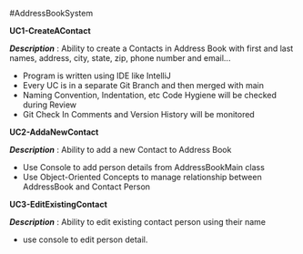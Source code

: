 #AddressBookSystem

**UC1-CreateAContact**

**_Description_** : Ability to create a Contacts in Address Book with first and last names, address, city, state, zip, phone number and email...
- Program is written using IDE like IntelliJ
- Every UC is in a separate Git Branch and then merged with main
- Naming Convention, Indentation, etc Code Hygiene will be checked during
  Review
- Git Check In Comments and Version History will be monitored

**UC2-AddaNewContact**

**_Description_** : Ability to add a new Contact to Address Book 
- Use Console to add person details from AddressBookMain class 
- Use Object-Oriented Concepts to manage relationship between AddressBook and Contact Person

**UC3-EditExistingContact**

**_Description_** : Ability to edit existing contact person using their name
- use console to edit person detail.
